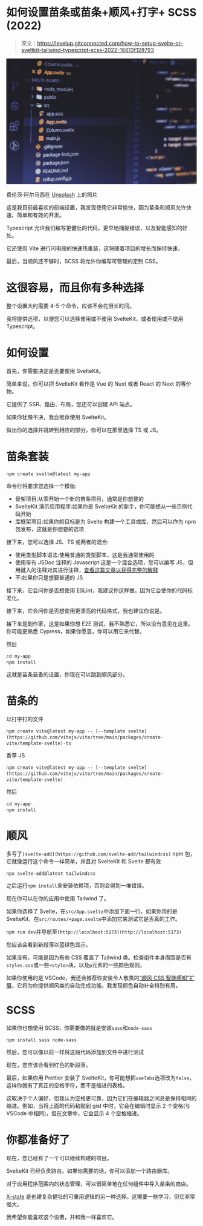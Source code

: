 # 如何设置苗条或苗条+顺风+打字+ SCSS (2022)

> 原文：<https://levelup.gitconnected.com/how-to-setup-svelte-or-sveltkit-tailwind-typescript-scss-2022-16613f128793>

![](img/58b6771adc9640f067abe2eccf3aa922.png)

费伦茨·阿尔马西在 [Unsplash](https://unsplash.com?utm_source=medium&utm_medium=referral) 上的照片

这是我目前最喜欢的前端设置，我发现使用它非常愉快，因为苗条和顺风允许快速、简单和有效的开发。

Typescript 允许我们编写更健壮的代码，更早地捕捉错误，以及智能感知的好处。

它还使用 Vite 进行闪电般的快速热重装，这将随着项目的增长而保持快速。

最后，当顺风还不够时，SCSS 将允许你编写可管理的定制 CSS。

# 这很容易，而且你有多种选择

整个设置大约需要 4-5 个命令，应该不会花很长时间。

我将提供选项，以便您可以选择使用或不使用 SvelteKit，或者使用或不使用 Typescript。

# 如何设置

首先，你需要决定是否要使用 SvelteKit。

简单来说，你可以把 SvelteKit 看作是 Vue 的 Nuxt 或者 React 的 Next 的等价物。

它提供了 SSR、路由、布局，您还可以创建 API 端点。

如果你犹豫不决，我会推荐使用 SvelteKit。

做出你的选择并跳转到相应的部分，你可以在那里选择 TS 或 JS。

# 苗条套装

```
npm create svelte@latest my-app
```

命令行将要求您选择一个模板:

*   骨架项目:从零开始一个新的苗条项目，通常是你想要的
*   SvelteKit 演示应用程序:如果你是 SvelteKit 的新手，你可能想从一些示例代码开始
*   库框架项目:如果你的目标是为 Svelte 构建一个工具或库，然后可以作为 npm 包发布，这就是你想要的选项

接下来，您可以选择 JS、TS 或两者的混合:

*   使用类型脚本语法:使用普通的类型脚本，这是我通常使用的
*   使用带有 JSDoc 注释的 Javascript:这是一个混合选项，您可以编写 JS，但用键入的注释对其进行注释，[查看这篇文章以获得完整的解释](https://www.swyx.io/jsdoc-swyxkit)
*   不:如果你只是想要普通的 JS

接下来，它会问你是否想使用 ESLint，我建议你这样做，因为它会使你的代码标准化。

接下来，它会问你是否想使用更漂亮的代码格式，我也建议你说是。

接下来是剧作家，这是如果你想 E2E 测试，我不熟悉它，所以没有意见在这里。你可能更熟悉 Cypress，如果你愿意，你可以用它来代替。

然后

```
cd my-app
npm install
```

这就是苗条装备的设置，你现在可以跳到顺风部分。

# 苗条的

以打字打的文件

```
npm create vite@latest my-app -- [--template svelte](https://github.com/vitejs/vite/tree/main/packages/create-vite/template-svelte)-ts
```

香草 JS

```
npm create vite@latest my-app -- [--template svelte](https://github.com/vitejs/vite/tree/main/packages/create-vite/template-svelte)
```

然后

```
cd my-app
npm install
```

# 顺风

多亏了`[svelte-add](https://github.com/svelte-add/tailwindcss)` npm 包，它就像运行这个命令一样简单，并且对 SvelteKit 和 Svelte 都有效

```
npx svelte-add@latest tailwindcss
```

之后运行`npm install`来安装依赖项，否则会得到一堆错误。

现在你可以在你的应用中使用 Tailwind 了。

如果你选择了 Svelte，在`src/App.svelte`中添加下面一行，如果你用的是 SvelteKit，在`src/routes/+page.svelte`中添加它来测试它是否真的工作。

`npm run dev`并导航至`[http://localhost:5173](http://localhost:5173)`

您应该会看到新段落以蓝绿色显示。

如果没有，可能是因为有些 CSS 覆盖了 Tailwind 类。检查组件本身周围是否有`styles.css`或一些`<style>`块，以及`p`元素的一些颜色规则。

如果你使用的是 VSCode，我还会推荐你安装令人敬畏的[“顺风 CSS 智能感知”扩展](https://marketplace.visualstudio.com/items?itemName=bradlc.vscode-tailwindcss)，它将为你提供顺风类的自动完成功能。我发现颜色自动补全特别有用。

# SCSS

如果你也想使用 SCSS，你需要做的就是安装`sass`和`node-sass`

```
npm install sass node-sass
```

然后，您可以像以前一样将这段代码添加到文件中进行测试

现在，您应该会看到红色的新段落。

最后，如果你用 Prettier 安装了 SvelteKit，你可能想把`useTabs`选项改为`false`，这样你就有了真正的空格字符，而不是缩进的表格。

这取决于个人偏好，但我认为空格更可靠，因为它们在编辑器之间总是保持相同的缩进。例如，当将上面的代码粘贴到 gist 中时，它会在编辑时显示 2 个空格(与 VSCode 中相同)，但在文章中，它会显示 4 个空格缩进。

# 你都准备好了

现在，您已经有了一个可以继续构建的项目。

SvelteKit 已经负责路由，如果你需要的话，你可以添加一个路由器库。

对于应用程序范围内的状态管理，可以很简单地在任何组件中导入苗条的商店。

[X-state](https://xstate.js.org/) 是创建复杂健壮的可重用逻辑的另一种选择。这需要一些学习，但它非常强大。

我希望你能喜欢这个设置，并和我一样喜欢它。